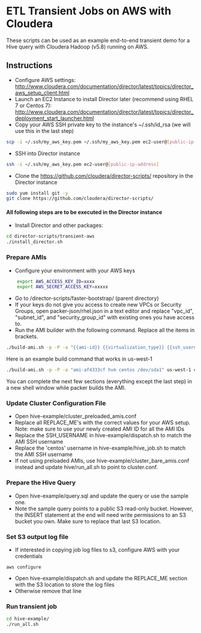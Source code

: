 # ETL Transient Jobs on AWS with Cloudera

These scripts can be used as an example end-to-end transient demo for a Hive query with Cloudera Hadoop (v5.8) running on AWS.

## Instructions

- Configure AWS settings: http://www.cloudera.com/documentation/director/latest/topics/director_aws_setup_client.html
- Launch an EC2 Instance to install Director later (recommend using RHEL 7 or Centos 7): http://www.cloudera.com/documentation/director/latest/topics/director_deployment_start_launcher.html
- Copy your AWS SSH private key to the instance's  ~/.ssh/id_rsa (we will use this in the last step)
```sh
scp -i ~/.ssh/my_aws_key.pem ~/.ssh/my_aws_key.pem ec2-user@[public-ip-address]:/home/ec2-user/.ssh/id_rsa
```
- SSH into Director instance
```sh
ssh -i ~/.ssh/my_aws_key.pem ec2-user@[public-ip-address]
```
- Clone the https://github.com/cloudera/director-scripts/ repository in the Director instance
```sh
sudo yum install git -y
git clone https://github.com/cloudera/director-scripts/
```

#### All following steps are to be executed in the Director instance
- Install Director and other packages:
```sh
cd director-scripts/transient-aws
./install_director.sh
```

### Prepare AMIs
- Configure your environment with your AWS keys
```sh
	export AWS_ACCESS_KEY_ID=xxxx
	export AWS_SECRET_ACCESS_KEY=xxxxx
```
- Go to /director-scripts/faster-bootstrap/ (parent directory)
- If your keys do not give you access to create new VPCs or Security Groups, open packer-json/rhel.json in a text editor and replace "vpc_id", "subnet_id", and "security_group_id" with existing ones you have access to.
- Run the AMI builder with the following command.  Replace all the items in brackets.
```sh
./build-ami.sh -p -P -a "{{ami-id}} {{virtualization_type}} {{ssh_username}} {{root_device_name}}" {{region}} {{base_OS}} {{CDH_PARCEL_REPO}} {{CLOUDERA_MANAGER_REPOSITORY}}
```
Here is an example build command that works in us-west-1
```sh
./build-ami.sh -p -P -a "ami-af4333cf hvm centos /dev/sda1" us-west-1 centos72 cdh58-ami http://archive.cloudera.com/cdh5/parcels/5.8/ http://archive.cloudera.com/cm5/redhat/7/x86_64/cm/5.8/
```
You can complete the next few sections (everything except the last step) in a new shell window while packer builds the AMI.

### Update Cluster Configuration File
- Open hive-example/cluster_preloaded_amis.conf
- Replace all REPLACE_ME's with the correct values for your AWS setup.
  Note:  make sure to use your newly created AMI ID for all the AMI IDs
- Replace the SSH_USERNAME in hive-example/dispatch.sh to match the AMI SSH username
- Replace the 'centos' username in hive-example/hive_job.sh to match the AMI SSH username
- If not using preloaded AMIs, use hive-example/cluster_bare_amis.conf instead and update hive/run_all.sh to point to cluster.conf.

### Prepare the Hive Query
- Open hive-example/query.sql and update the query or use the sample one.
- Note the sample query points to a public S3 read-only bucket.  However, the INSERT statement at the end will need write permissions to an S3 bucket you own.  Make sure to replace that last S3 location.

### Set S3 output log file
- If interested in copying job log files to s3, configure AWS with your credentials
```
aws configure
```
- Open hive-example/dispatch.sh and update the REPLACE_ME section with the S3 location to store the log files
- Otherwise remove that line

### Run transient job
```sh
cd hive-example/
./run_all.sh
```
